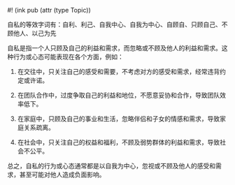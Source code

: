 #! (ink pub (attr (type Topic))

自私的等效字词有：自利、利己、自我中心、自我为中心、自顾自、只顾自己、不顾他人、以己为先

自私是指一个人只顾及自己的利益和需求，而忽略或不顾及他人的利益和需求。这种行为或心态可能表现在各个方面，例如：

1.  在交往中，只关注自己的感受和需要，不考虑对方的感受和需求，经常违背约定或许诺。
    
2.  在团队合作中，过度争取自己的利益和地位，不愿意妥协和合作，导致团队效率低下。
    
3.  在家庭中，只顾及自己的事业和生活，忽略伴侣和子女的情感和需求，导致家庭关系疏离。
    
4.  在社会中，只关注自己的权益和福利，不顾及弱势群体的利益和需求，导致社会不公平。
    

总之，自私的行为或心态通常都是以自我为中心，忽视或不顾及他人的感受和需求，甚至可能对他人造成负面影响。